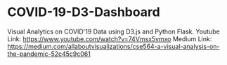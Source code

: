 # COVID-19-D3-Dashboard
Visual Analytics on COVID'19 Data using D3.js and Python Flask.
Youtube Link: https://www.youtube.com/watch?v=74Vmsx5vmxo
Medium Link: https://medium.com/allaboutvisualizations/cse564-a-visual-analysis-on-the-pandemic-52c45c9c061
